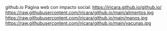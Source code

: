 github.io
Página web con impacto social: https://iricara.github.io/github.io/
https://raw.githubusercontent.com/iricara/github.io/main/alimentos.jpg
https://raw.githubusercontent.com/iricara/github.io/main/manos.jpg
https://raw.githubusercontent.com/iricara/github.io/main/vacunas.jpg
